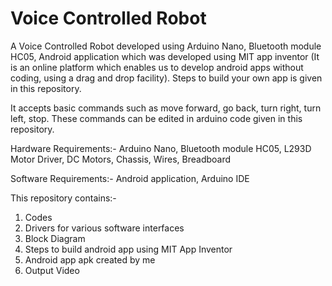 # Voice Controlled Robot 

A Voice Controlled Robot developed using Arduino Nano, Bluetooth module HC05, Android application which was developed using MIT app inventor (It is an online platform which enables us to develop android apps without coding, using a drag and drop facility). Steps to build your own app is given in this repository. 

It accepts basic commands such as move forward, go back, turn right, turn left, stop. These commands can be edited in arduino code given in this repository.

Hardware Requirements:- Arduino Nano, Bluetooth module HC05, L293D Motor Driver, DC Motors, Chassis, Wires, Breadboard

Software Requirements:- Android application, Arduino IDE

This repository contains:-
1. Codes
2. Drivers for various software interfaces
3. Block Diagram
4. Steps to build android app using MIT App Inventor
5. Android app apk created by me
6. Output Video
